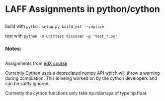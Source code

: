 # LAFF Assignments in python/cython
##

build with `python setup.py build_ext --inplace`

test with `python -m unittest discover -p 'test_*.py'`

### Notes:
##

Assignments from [edX course](https://www.edx.org/course/linear-algebra-foundations-frontiers-utaustinx-ut-5-05x-0)

Currently Cython uses a depreciated numpy API which will throw a warning during compliation. This is being worked on by the cython developers and can be saftly ignored.

Currently the cython functions only take np.ndarrays of type np.float.
